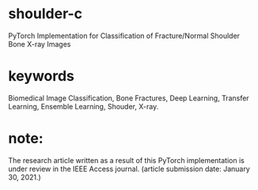 # shoulder-c
PyTorch Implementation for Classification of Fracture/Normal Shoulder Bone X-ray Images 
# keywords
Biomedical Image Classification, Bone Fractures, Deep Learning, Transfer Learning, Ensemble Learning, Shouder, X-ray.
# note:
The research article written as a result of this PyTorch implementation is under review in the IEEE Access journal. (article submission date: January 30, 2021.)
